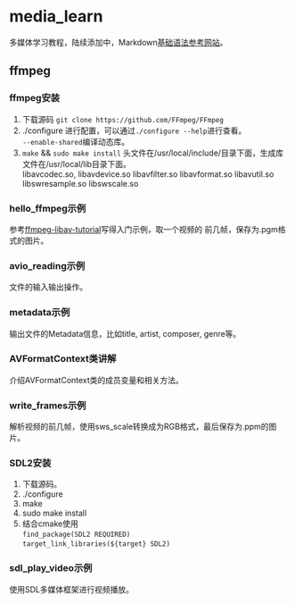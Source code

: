 # media_learn
多媒体学习教程，陆续添加中，Markdown[基础语法参考网站](https://www.markdownguide.org/basic-syntax)。

## ffmpeg

### ffmpeg安装
1. 下载源码
	`git clone https://github.com/FFmpeg/FFmpeg`	
2. ./configure
	进行配置，可以通过`./configure --help`进行查看。  
	`--enable-shared`编译动态库。
3. `make` && `sudo make install`
	头文件在/usr/local/include/目录下面，生成库文件在/usr/local/lib目录下面。  
	libavcodec.so, libavdevice.so libavfilter.so libavformat.so libavutil.so libswresample.so libswscale.so	
	
### hello_ffmpeg示例
参考[ffmpeg-libav-tutorial](https://github.com/leandromoreira/ffmpeg-libav-tutorial)写得入门示例，取一个视频的
前几帧，保存为.pgm格式的图片。

### avio_reading示例
文件的输入输出操作。

### metadata示例
输出文件的Metadata信息，比如title, artist, composer, genre等。

### AVFormatContext类讲解
介绍AVFormatContext类的成员变量和相关方法。

### write_frames示例
解析视频的前几帧，使用sws_scale转换成为RGB格式，最后保存为.ppm的图片。

### SDL2安装
1. 下载源码。
2. ./configure
3. make
4. sudo make install
5. 结合cmake使用  
    `find_package(SDL2 REQUIRED)`  
    `target_link_libraries(${target} SDL2)`

### sdl_play_video示例
使用SDL多媒体框架进行视频播放。    
